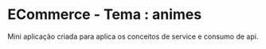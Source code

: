 # ECommerce - Tema : animes

Mini aplicação criada para aplica os conceitos de service e consumo de api.

